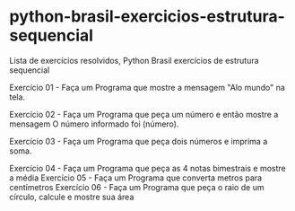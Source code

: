 # python-brasil-exercicios-estrutura-sequencial
Lista de exercícios resolvidos, Python Brasil exercícios de estrutura sequencial

Exercício 01 - Faça um Programa que mostre a mensagem "Alo mundo" na tela.

Exercício 02 - Faça um Programa que peça um número e então mostre a mensagem O número informado foi (número).

Exercício 03 - Faça um Programa que peça dois números e imprima a soma.

Exercício 04 - Faça um Programa que peça as 4 notas bimestrais e mostre a média
Exercício 05 - Faça um Programa que converta metros para centímetros
Exercício 06 - Faça um Programa que peça o raio de um círculo, calcule e mostre sua área
